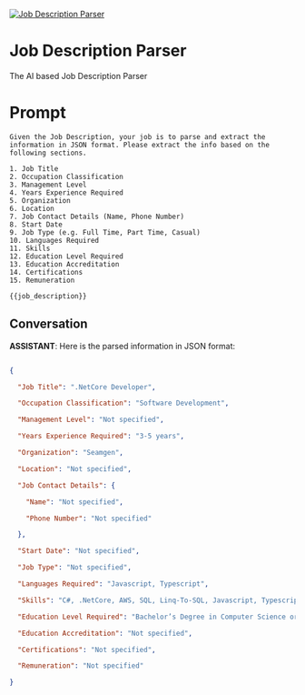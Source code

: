 
[![Job Description Parser](https://flow-prompt-covers.s3.us-west-1.amazonaws.com/icon/cute/cute_2.png)]()
# Job Description Parser 
The AI based Job Description Parser

# Prompt

```
Given the Job Description, your job is to parse and extract the information in JSON format. Please extract the info based on the following sections.

1. Job Title
2. Occupation Classification
3. Management Level
4. Years Experience Required
5. Organization
6. Location
7. Job Contact Details (Name, Phone Number)
8. Start Date
9. Job Type (e.g. Full Time, Part Time, Casual)
10. Languages Required
11. Skills 
12. Education Level Required
13. Education Accreditation
14. Certifications
15. Remuneration

{{job_description}}
```

## Conversation

**ASSISTANT**: Here is the parsed information in JSON format:



```json

{

  "Job Title": ".NetCore Developer",

  "Occupation Classification": "Software Development",

  "Management Level": "Not specified",

  "Years Experience Required": "3-5 years",

  "Organization": "Seamgen",

  "Location": "Not specified",

  "Job Contact Details": {

    "Name": "Not specified",

    "Phone Number": "Not specified"

  },

  "Start Date": "Not specified",

  "Job Type": "Not specified",

  "Languages Required": "Javascript, Typescript",

  "Skills": "C#, .NetCore, AWS, SQL, Linq-To-SQL, Javascript, Typescript, Angular, React",

  "Education Level Required": "Bachelor’s Degree in Computer Science or Engineering",

  "Education Accreditation": "Not specified",

  "Certifications": "Not specified",

  "Remuneration": "Not specified"

}

```


